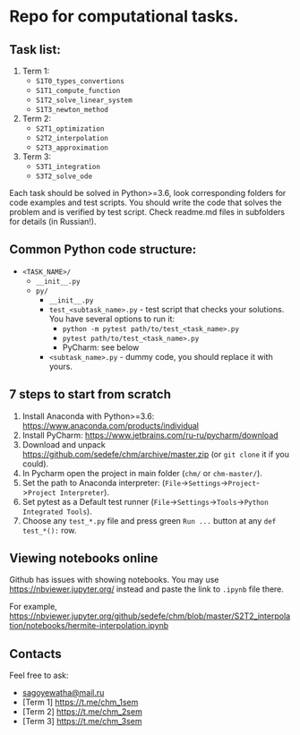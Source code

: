 # Repo for computational tasks.

## Task list:
1. Term 1:
    * `S1T0_types_convertions`
    * `S1T1_compute_function`
    * `S1T2_solve_linear_system`
    * `S1T3_newton_method`
1. Term 2:
    * `S2T1_optimization`
    * `S2T2_interpolation`
    * `S2T3_approximation`
1. Term 3:
    * `S3T1_integration`
    * `S3T2_solve_ode`

Each task should be solved in Python>=3.6, look corresponding folders for code examples and test scripts.
You should write the code that solves the problem and is verified by test script. Check readme.md files in subfolders for details (in Russian!).

## Common Python code structure:
* `<TASK_NAME>/`
    * `__init__.py`
    * `py/`
        * `__init__.py`
        * `test_<subtask_name>.py` - test script that checks your solutions. You have several options to run it:
          * `python -m pytest path/to/test_<task_name>.py`
          * `pytest path/to/test_<task_name>.py`
          * PyCharm: see below
        * `<subtask_name>.py` - dummy code, you should replace it with yours.

## 7 steps to start from scratch
1. Install Anaconda with Python>=3.6: https://www.anaconda.com/products/individual
2. Install PyCharm: https://www.jetbrains.com/ru-ru/pycharm/download
3. Download and unpack https://github.com/sedefe/chm/archive/master.zip (or `git clone` it if you could).
4. In Pycharm open the project in main folder (`chm/` or `chm-master/`).
5. Set the path to Anaconda interpreter: (`File`->`Settings`->`Project`->`Project Interpreter`).
6. Set pytest as a Default test runner (`File`->`Settings`->`Tools`->`Python Integrated Tools`).
7. Choose any `test_*.py` file and press green `Run ...` button at any `def test_*():` row.

## Viewing notebooks online
Github has issues with showing notebooks. You may use https://nbviewer.jupyter.org/ instead and paste the link to `.ipynb` file there.

For example, https://nbviewer.jupyter.org/github/sedefe/chm/blob/master/S2T2_interpolation/notebooks/hermite-interpolation.ipynb

## Contacts
Feel free to ask:
* sagoyewatha@mail.ru
* [Term 1] https://t.me/chm_1sem
* [Term 2] https://t.me/chm_2sem
* [Term 3] https://t.me/chm_3sem
